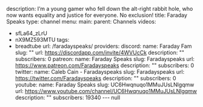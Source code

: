 description: I’m a young gamer who fell down the alt-right rabbit hole, who now wants
  equality and justice for everyone. No exclusion!
title: Faraday Speaks
type: channel
menu:
  main:
    parent: Channels
videos:
- sfLa64_zLrU
- nX9MZ593MTU
tags:
- breadtube
url: /faradayspeaks/
providers:
  discord:
    name: Faraday Fam
    slug: ""
    url: https://discordapp.com/invite/4WVUcCk
    description: ""
    subscribers: 0
  patreon:
    name: Faraday Speaks
    slug: Faradayspeaks
    url: https://www.patreon.com/Faradayspeaks
    description: ""
    subscribers: 0
  twitter:
    name: Caleb Cain - Faradayspeaks
    slug: Faradayspeaks
    url: https://twitter.com/Faradayspeaks
    description: ""
    subscribers: 0
  youtube:
    name: Faraday Speaks
    slug: UC6Hwqnuqo1MMuJUsLNlgqmw
    url: https://www.youtube.com/channel/UC6Hwqnuqo1MMuJUsLNlgqmw
    description: ""
    subscribers: 19340
--- null
